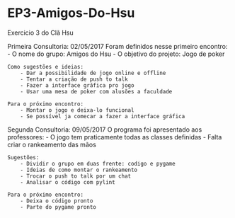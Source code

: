 # EP3-Amigos-Do-Hsu
Exercicio 3 do Clã Hsu

Primeira Consultoria: 02/05/2017
	Foram definidos nesse primeiro encontro:
		- O nome do grupo: Amigos do Hsu
		- O objetivo do projeto:  Jogo de poker

	Como sugestões e ideias:
		- Dar a possibilidade de jogo online e offline
		- Tentar a criação de push to talk
		- Fazer a interface gráfica pro jogo
		- Usar uma mesa de poker com alusões a faculdade

	Para o próximo encontro:
		- Montar o jogo e deixa-lo funcional
		- Se possível ja comecar a fazer a interface gráfica

Segunda Consultoria: 09/05/2017
	O programa foi apresentado aos professores:
		- O jogo tem praticamente todas as classes definidas
		- Falta criar o rankeamento das mãos

	Sugestões:
		- Dividir o grupo em duas frente: codigo e pygame
		- Ideias de como montar o rankeamento
		- Trocar o push to talk por um chat
		- Analisar o código com pylint

	Para o próximo encontro:
		- Deixa o código pronto
		- Parte do pygame pronto

